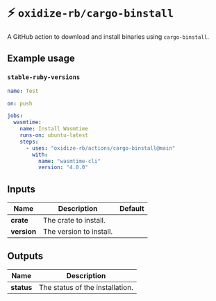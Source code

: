 # ⚡️ `oxidize-rb/cargo-binstall`

A GitHub action to download and install binaries using `cargo-binstall`.

## Example usage

### `stable-ruby-versions`

```yaml
name: Test

on: push

jobs:
  wasmtime:
    name: Install Wasmtime
    runs-on: ubuntu-latest
    steps:
      - uses: "oxidize-rb/actions/cargo-binstall@main"
        with:
          name: "wasmtime-cli"
          version: "4.0.0"
```

## Inputs

<!-- inputs -->

| Name        | Description             | Default |
| ----------- | ----------------------- | ------- |
| **crate**   | The crate to install.   |         |
| **version** | The version to install. |         |

<!-- /inputs -->

## Outputs

<!-- outputs -->

| Name       | Description                     |
| ---------- | ------------------------------- |
| **status** | The status of the installation. |

<!-- /outputs -->
